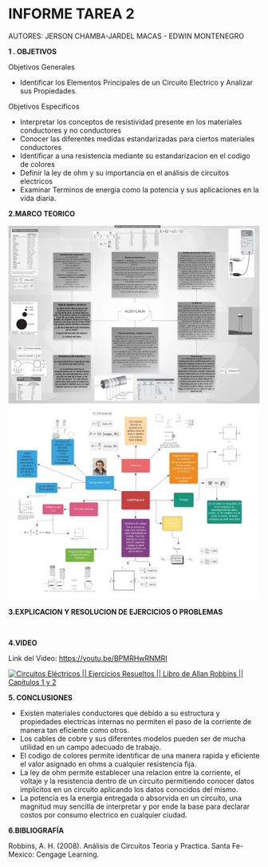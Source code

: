 # INFORME TAREA 2 

AUTORES: JERSON CHAMBA-JARDEL MACAS - EDWIN MONTENEGRO

**1 . OBJETIVOS**

Objetivos Generales
*  Identificar los Elementos Principales de un Circuito Electrico y Analizar sus Propiedades.

Objetivos Especificos

* Interpretar los conceptos de resistividad presente en los materiales conductores y no conductores
* Conocer las diferentes medidas estandarizadas para ciertos materiales conductores
* Identificar a una resistencia mediante su estandarizacion en el codigo de colores
* Definir la ley de ohm y su importancia en el análisis de circuitos electricos
* Examinar Terminos de energia como la potencia y sus aplicaciones en la vida diaria. 



**2.MARCO TEORICO**

![](https://github.com/JardelMacas/Tarea2/blob/main/Resumenes/ResCap3.jpeg )
![](https://github.com/JardelMacas/Tarea2/blob/main/Resumenes/ResCap4.jpeg)



**3.EXPLICACION Y RESOLUCION DE EJERCICIOS O PROBLEMAS**

![]()
![]()
![]()


**4.VIDEO**

Link del Video: https://youtu.be/BPMRHwRNMRI

[![Circuitos Eléctricos || Ejercicios Resueltos || Libro de Allan Robbins || Capítulos 1 y 2](https://img.youtube.com/vi/BPMRHwRNMRI/0.jpg)](https://www.youtube.com/watch?v=BPMRHwRNMRI)

**5. CONCLUSIONES**

* Existen materiales conductores que debido a su estructura y propiedades electricas internas no permiten el paso de la corriente de manera tan eficiente como otros.
* Los cables de cobre y sus diferentes modelos pueden ser de mucha utilidad en un campo adecuado de trabajo.
* El codigo de colores permite identificar de una manera rapida y eficiente el valor asignado en ohms a cualquier resistencia fija.
* La ley de ohm permite establecer una relacion entre la corriente, el voltaje y la resistencia dentro de un circuito permitiendo conocer datos implicitos en un circuito aplicando los datos conocidos del mismo.
* La potencia es la energia entregada o absorvida en un circuito, una magnitud muy sencilla de interpretar y por ende la base para declarar costos por consumo electrico en cualquier ciudad.

**6.BIBLIOGRAFÍA**

Robbins, A. H. (2008). Análisis de Circuitos Teoria y Practica. Santa Fe-Mexico: Cengage Learning.
